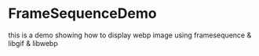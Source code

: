 # FrameSequenceDemo
this is a demo showing how to display webp image using framesequence &amp; libgif &amp; libwebp
